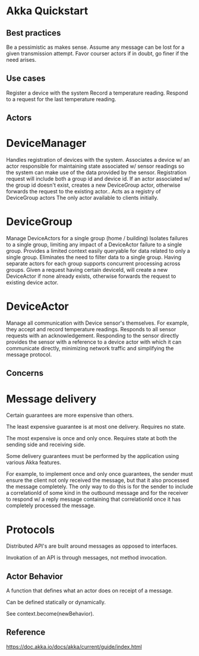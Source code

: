 Akka Quickstart
===============


Best practices
--------------
Be a pessimistic as makes sense.
Assume any message can be lost for a given transmission attempt.
Favor courser actors if in doubt, go finer if the need arises.


Use cases
---------
Register a device with the system
Record a temperature reading.
Respond to a request for the last temperature reading.


Actors
------
# DeviceManager 
Handles registration of devices with the system.
Associates a device w/ an actor responsible for maintaining state associated w/ sensor readings so the system can make use of the data provided by the sensor.
Registration request will include both a group id and device id.
If an actor associated w/ the group id doesn't exist, creates a new DeviceGroup actor, otherwise forwards the request to the existing actor..
Acts as a registry of DeviceGroup actors
The only actor available to clients initially.

# DeviceGroup
Manage DeviceActors for a single group (home / building)
Isolates failures to a single group, limiting any impact of a DeviceActor failure to a single group.
Provides a limited context easily queryable for data related to only a single group.
Eliminates the need to filter data to a single group.
Having separate actors for each group supports concurrent processing across groups.
Given a request having certain deviceId, will create a new DeviceActor if none already exists, otherwise forwards the request to existing device actor.

# DeviceActor
Manage all communication with Device sensor's themselves.
For example, they accept and record temperature readings.
Responds to all sensor requests with an acknowledgement.
Responding to the sensor directly provides the sensor with a reference to a device actor with which it can communicate directly, minimizing network traffic and simplifying the message protocol.


Concerns
--------
# Message delivery
Certain guarantees are more expensive than others.

The least expensive guarantee is at most one delivery.  Requires no state.

The most expensive is once and only once.  Requires state at both the sending side and receiving side.

Some delivery guarantees must be performed by the application using various Akka features.

For example, to implement once and only once guarantees, the sender must ensure the client not only received the message, but that it also processed the message completely.  The only way to do this is for the sender to include a correlationId of some kind in the outbound message and for the receiver to respond w/ a reply message containing that correlationId once it has completely processed the message.  

# Protocols
Distributed API's are built around messages as opposed to interfaces.

Invokation of an API is through messages, not method invocation.


Actor Behavior
--------------
A function that defines what an actor does on receipt of a message.

Can be defined statically or dynamically.

See context.become(newBehavior).



Reference
---------
https://doc.akka.io/docs/akka/current/guide/index.html
